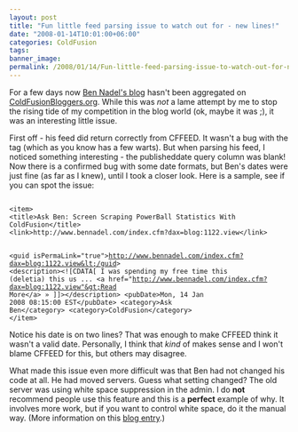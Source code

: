 ```yaml
---
layout: post
title: "Fun little feed parsing issue to watch out for - new lines!"
date: "2008-01-14T10:01:00+06:00"
categories: ColdFusion 
tags: 
banner_image: 
permalink: /2008/01/14/Fun-little-feed-parsing-issue-to-watch-out-for-new-lines
---
```


For a few days now <a href="http://www.bennadel.com/blog/recent-blog-entries.htm">Ben Nadel's blog</a> hasn't been aggregated on <a href="http://www.coldfusionbloggers.org">ColdFusionBloggers.org</a>. While this was <i>not</i> a lame attempt by me to stop the rising tide of my competition in the blog world (ok, maybe it was ;), it was an interesting little issue.
<!--more-->
First off - his feed did return correctly from CFFEED. It wasn't a bug with the tag (which as you know has a few warts). But when parsing his feed, I noticed something interesting - the publisheddate query column was blank! Now there is a confirmed bug with some date formats, but Ben's dates were just fine (as far as I knew), until I took a closer look. Here is a sample, see if you can spot the issue:

<code>
&lt;item&gt;
&lt;title&gt;Ask Ben: Screen Scraping PowerBall Statistics With ColdFusion&lt;/title&gt;
&lt;link&gt;http://www.bennadel.com/index.cfm?dax=blog:1122.view&lt;/link&gt;

&lt;guid isPermaLink="true"&gt;http://www.bennadel.com/index.cfm?dax=blog:1122.view&lt;/guid&gt;
&lt;description&gt;&lt;![CDATA[  I was spending my free time this (deletia) this us ...&nbsp;&lt;a href="http://www.bennadel.com/index.cfm?dax=blog:1122.view"&gt;Read More&lt;/a&gt;&nbsp;&raquo; ]]&gt;&lt;/description&gt;
&lt;pubDate&gt;Mon, 14 Jan 2008
08:15:00 EST&lt;/pubDate&gt;
&lt;category&gt;Ask Ben&lt;/category&gt;
&lt;category&gt;ColdFusion&lt;/category&gt;
&lt;/item&gt; 
</code>

Notice his date is on two lines? That was enough to make CFFEED think it wasn't a valid date. Personally, I think that <i>kind</i> of makes sense and I won't blame CFFEED for this, but others may disagree.

What made this issue even more difficult was that Ben had not changed his code at all. He had moved servers. Guess what setting changed? The old server was using white space suppression in the admin. I do <b>not</b> recommend people use this feature and this is a <b>perfect</b> example of why. It involves more work, but if you want to control white space, do it the manual way. (More information on this <a href="http://www.raymondcamden.com/index.cfm/2006/7/26/ColdFusion-Whitespace-Options">blog entry</a>.)